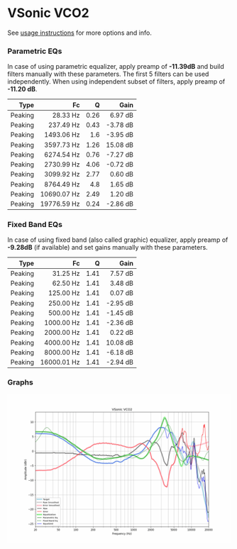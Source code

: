 # VSonic VCO2
See [usage instructions](https://github.com/jaakkopasanen/AutoEq#usage) for more options and info.

### Parametric EQs
In case of using parametric equalizer, apply preamp of **-11.39dB** and build filters manually
with these parameters. The first 5 filters can be used independently.
When using independent subset of filters, apply preamp of **-11.20 dB**.

| Type    | Fc          |    Q | Gain     |
|--------:|------------:|-----:|---------:|
| Peaking | 28.33 Hz    | 0.26 | 6.97 dB  |
| Peaking | 237.49 Hz   | 0.43 | -3.78 dB |
| Peaking | 1493.06 Hz  | 1.6  | -3.95 dB |
| Peaking | 3597.73 Hz  | 1.26 | 15.08 dB |
| Peaking | 6274.54 Hz  | 0.76 | -7.27 dB |
| Peaking | 2730.99 Hz  | 4.06 | -0.72 dB |
| Peaking | 3099.92 Hz  | 2.77 | 0.60 dB  |
| Peaking | 8764.49 Hz  | 4.8  | 1.65 dB  |
| Peaking | 10690.07 Hz | 2.49 | 1.20 dB  |
| Peaking | 19776.59 Hz | 0.24 | -2.86 dB |

### Fixed Band EQs
In case of using fixed band (also called graphic) equalizer, apply preamp of **-9.28dB**
(if available) and set gains manually with these parameters.

| Type    | Fc          |    Q | Gain     |
|--------:|------------:|-----:|---------:|
| Peaking | 31.25 Hz    | 1.41 | 7.57 dB  |
| Peaking | 62.50 Hz    | 1.41 | 3.48 dB  |
| Peaking | 125.00 Hz   | 1.41 | 0.07 dB  |
| Peaking | 250.00 Hz   | 1.41 | -2.95 dB |
| Peaking | 500.00 Hz   | 1.41 | -1.45 dB |
| Peaking | 1000.00 Hz  | 1.41 | -2.36 dB |
| Peaking | 2000.00 Hz  | 1.41 | 0.22 dB  |
| Peaking | 4000.00 Hz  | 1.41 | 10.08 dB |
| Peaking | 8000.00 Hz  | 1.41 | -6.18 dB |
| Peaking | 16000.01 Hz | 1.41 | -2.94 dB |

### Graphs
![](./VSonic%20VCO2.png)